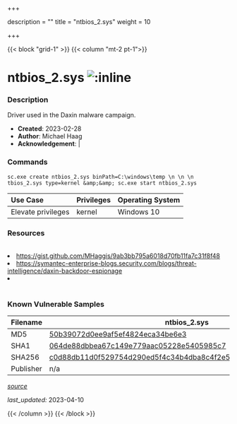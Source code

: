 +++

description = ""
title = "ntbios_2.sys"
weight = 10

+++


{{< block "grid-1" >}}
{{< column "mt-2 pt-1">}}


# ntbios_2.sys ![:inline](/images/twitter_verified.png) 


### Description

Driver used in the Daxin malware campaign.

- **Created**: 2023-02-28
- **Author**: Michael Haag
- **Acknowledgement**:  | [](https://twitter.com/)

### Commands

```
sc.exe create ntbios_2.sys binPath=C:\windows\temp \n \n \n  tbios_2.sys type=kernel &amp;&amp; sc.exe start ntbios_2.sys
```

| Use Case | Privileges | Operating System | 
|:---- | ---- | ---- |
| Elevate privileges | kernel | Windows 10 |

### Resources
<br>
<li><a href="https://gist.github.com/MHaggis/9ab3bb795a6018d70fb11fa7c31f8f48">https://gist.github.com/MHaggis/9ab3bb795a6018d70fb11fa7c31f8f48</a></li>
<li><a href="https://symantec-enterprise-blogs.security.com/blogs/threat-intelligence/daxin-backdoor-espionage">https://symantec-enterprise-blogs.security.com/blogs/threat-intelligence/daxin-backdoor-espionage</a></li>
<li><a href=""></a></li>
<br>

### Known Vulnerable Samples

| Filename | ntbios_2.sys |
|:---- | ---- | 
| MD5 | <a href="https://www.virustotal.com/gui/file/50b39072d0ee9af5ef4824eca34be6e3">50b39072d0ee9af5ef4824eca34be6e3</a> |
| SHA1 | <a href="https://www.virustotal.com/gui/file/064de88dbbea67c149e779aac05228e5405985c7">064de88dbbea67c149e779aac05228e5405985c7</a> |
| SHA256 | <a href="https://www.virustotal.com/gui/file/c0d88db11d0f529754d290ed5f4c34b4dba8c4f2e5c4148866daabeab0d25f9c">c0d88db11d0f529754d290ed5f4c34b4dba8c4f2e5c4148866daabeab0d25f9c</a> |
| Publisher | n/a || Signature | U, n, s, i, g, n, e, d   || Date | 3:04 AM 5/18/2009 || Company | Microsoft Corporation || Description | ntbios driver || Product |  Microsoft(R) Windows (R) NT Operating System |


[*source*](https://github.com/magicsword-io/LOLDrivers/tree/main/yaml/ntbios_2.yaml)

*last_updated:* 2023-04-10








{{< /column >}}
{{< /block >}}
